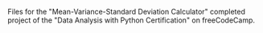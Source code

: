 Files for the "Mean-Variance-Standard Deviation Calculator" completed project of the "Data Analysis with Python Certification" on freeCodeCamp.
